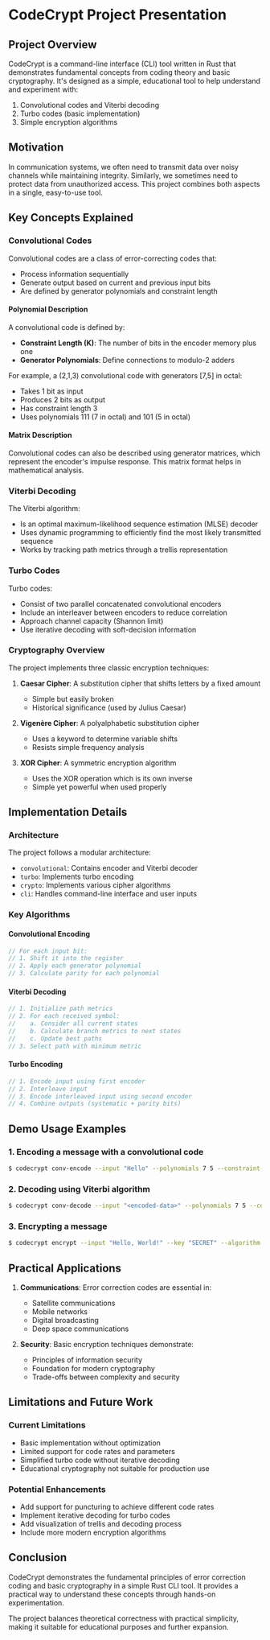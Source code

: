 # CodeCrypt Project Presentation

## Project Overview

CodeCrypt is a command-line interface (CLI) tool written in Rust that demonstrates fundamental concepts from coding theory and basic cryptography. It's designed as a simple, educational tool to help understand and experiment with:

1. Convolutional codes and Viterbi decoding
2. Turbo codes (basic implementation)
3. Simple encryption algorithms

## Motivation

In communication systems, we often need to transmit data over noisy channels while maintaining integrity. Similarly, we sometimes need to protect data from unauthorized access. This project combines both aspects in a single, easy-to-use tool.

## Key Concepts Explained

### Convolutional Codes

Convolutional codes are a class of error-correcting codes that:
- Process information sequentially
- Generate output based on current and previous input bits
- Are defined by generator polynomials and constraint length

#### Polynomial Description

A convolutional code is defined by:
- **Constraint Length (K)**: The number of bits in the encoder memory plus one
- **Generator Polynomials**: Define connections to modulo-2 adders

For example, a (2,1,3) convolutional code with generators [7,5] in octal:
- Takes 1 bit as input
- Produces 2 bits as output
- Has constraint length 3
- Uses polynomials 111 (7 in octal) and 101 (5 in octal)

#### Matrix Description

Convolutional codes can also be described using generator matrices, which represent the encoder's impulse response. This matrix format helps in mathematical analysis.

### Viterbi Decoding

The Viterbi algorithm:
- Is an optimal maximum-likelihood sequence estimation (MLSE) decoder
- Uses dynamic programming to efficiently find the most likely transmitted sequence
- Works by tracking path metrics through a trellis representation

### Turbo Codes

Turbo codes:
- Consist of two parallel concatenated convolutional encoders
- Include an interleaver between encoders to reduce correlation
- Approach channel capacity (Shannon limit)
- Use iterative decoding with soft-decision information

### Cryptography Overview

The project implements three classic encryption techniques:

1. **Caesar Cipher**: A substitution cipher that shifts letters by a fixed amount
   - Simple but easily broken
   - Historical significance (used by Julius Caesar)

2. **Vigenère Cipher**: A polyalphabetic substitution cipher
   - Uses a keyword to determine variable shifts
   - Resists simple frequency analysis

3. **XOR Cipher**: A symmetric encryption algorithm
   - Uses the XOR operation which is its own inverse
   - Simple yet powerful when used properly

## Implementation Details

### Architecture

The project follows a modular architecture:
- `convolutional`: Contains encoder and Viterbi decoder
- `turbo`: Implements turbo encoding
- `crypto`: Implements various cipher algorithms
- `cli`: Handles command-line interface and user inputs

### Key Algorithms

#### Convolutional Encoding
```rust
// For each input bit:
// 1. Shift it into the register
// 2. Apply each generator polynomial
// 3. Calculate parity for each polynomial
```

#### Viterbi Decoding
```rust
// 1. Initialize path metrics
// 2. For each received symbol:
//    a. Consider all current states
//    b. Calculate branch metrics to next states
//    c. Update best paths
// 3. Select path with minimum metric
```

#### Turbo Encoding
```rust
// 1. Encode input using first encoder
// 2. Interleave input
// 3. Encode interleaved input using second encoder
// 4. Combine outputs (systematic + parity bits)
```

## Demo Usage Examples

### 1. Encoding a message with a convolutional code

```bash
$ codecrypt conv-encode --input "Hello" --polynomials 7 5 --constraint-length 3
```

### 2. Decoding using Viterbi algorithm

```bash
$ codecrypt conv-decode --input "<encoded-data>" --polynomials 7 5 --constraint-length 3
```

### 3. Encrypting a message

```bash
$ codecrypt encrypt --input "Hello, World!" --key "SECRET" --algorithm vigenere
```

## Practical Applications

1. **Communications**: Error correction codes are essential in:
   - Satellite communications
   - Mobile networks
   - Digital broadcasting
   - Deep space communications

2. **Security**: Basic encryption techniques demonstrate:
   - Principles of information security
   - Foundation for modern cryptography
   - Trade-offs between complexity and security

## Limitations and Future Work

### Current Limitations
- Basic implementation without optimization
- Limited support for code rates and parameters
- Simplified turbo code without iterative decoding
- Educational cryptography not suitable for production use

### Potential Enhancements
- Add support for puncturing to achieve different code rates
- Implement iterative decoding for turbo codes
- Add visualization of trellis and decoding process
- Include more modern encryption algorithms

## Conclusion

CodeCrypt demonstrates the fundamental principles of error correction coding and basic cryptography in a simple Rust CLI tool. It provides a practical way to understand these concepts through hands-on experimentation.

The project balances theoretical correctness with practical simplicity, making it suitable for educational purposes and further expansion.